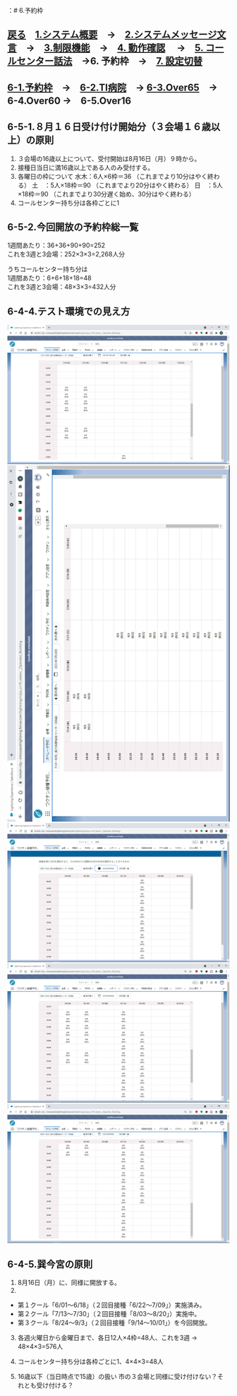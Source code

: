 ：# 6.予約枠  
## [戻る](https://github.com/78tch/VaccineYoyaku)　[1.システム概要](https://github.com/78tch/VaccineYoyaku/blob/main/1About/1-1About.md)　→　[2.システムメッセージ文言](https://github.com/78tch/VaccineYoyaku/blob/main/2SystemMessage/2-0Messages.md)　→　[3.制限機能](https://github.com/78tch/VaccineYoyaku/blob/main/3Limit/3-1Limit.md)　→　[4. 動作確認](https://github.com/78tch/VaccineYoyaku/blob/main/4Check/4-1Check.md) 　→　[5. コールセンター話法](https://github.com/78tch/VaccineYoyaku/blob/main/5Callcenter/5-1Callcenter.md)　→6. 予約枠　→　[7. 設定切替](https://github.com/78tch/VaccineYoyaku/blob/main/7Operation/7-1Operation.md)  
## [6-1.予約枠](https://github.com/78tch/VaccineYoyaku/blob/main/6Timetable/6-1Timetable.md)　→　[6-2.TI病院](https://github.com/78tch/VaccineYoyaku/blob/main/6Timetable/6-2TIHP.md)　→ [6-3.Over65](https://github.com/78tch/VaccineYoyaku/blob/main/6Timetable/6-4Over60.md)　→　6-4.Over60  →　6-5.Over16 

## 6-5-1.８月１６日受け付け開始分（３会場１６歳以上）の原則  
1. ３会場の16歳以上について、受付開始は8月16日（月）９時から。  
2. 接種日当日に満16歳以上である人のみ受付する。
3. 各曜日の枠について
   水木：6人×6枠＝36 （これまでより10分はやく終わる）
   土　：5人×18枠＝90 （これまでより20分はやく終わる）
   日　：5人×18枠＝90 （これまでより30分遅く始め、30分はやく終わる）
4. コールセンター持ち分は各枠ごとに1

## 6-5-2.今回開放の予約枠総一覧
1週間あたり：36+36+90+90=252  
これを3週と3会場：252×3×3=2,268人分  

うちコールセンター持ち分は  
1週間あたり：6+6+18+18=48  
これを3週と3会場：48×3×3=432人分  

## 6-4-4.テスト環境での見え方
<img src="data\20210623\Center2.png" alt="image">  
<img src="data\20210623\Center3.png" alt="image">  
<img src="data\20210623\Center4.png" alt="image">  
<img src="data\20210623\Center5.png" alt="image">  
<img src="data\20210623\Center6.png" alt="image">  

## 6-4-5.巽今宮の原則
1. 8月16日（月）に、同様に開放する。
2. 
* 第１クール「6/01～6/18」（２回目接種「6/22〜7/09」）実施済み。
* 第２クール「7/13～7/30」（２回目接種「8/03〜8/20」）実施中。
* 第３クール「8/24～9/3」（２回目接種「9/14〜10/01」）を今回開放。
3. 各週火曜日から金曜日まで、各日12人×4枠=48人、これを3週 → 48×4×3=576人
4. コールセンター持ち分は各枠ごとに1、4×4×3=48人

5. 16歳以下（当日時点で15歳）の扱い
市の３会場と同様に受け付けない？それとも受け付ける？
